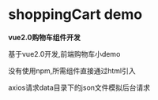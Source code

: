 # shoppingCart demo
**vue2.0购物车组件开发**

基于vue2.0开发,前端购物车小demo

没有使用npm,所需组件直接通过html引入

axios请求data目录下的json文件模拟后台请求

